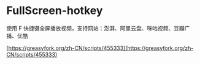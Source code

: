 # FullScreen-hotkey

使用 F 快捷键全屏播放视频，支持网站：澎湃、阿里云盘、咪咕视频、豆瓣广播、优酷

[https://greasyfork.org/zh-CN/scripts/455333](https://greasyfork.org/zh-CN/scripts/455333)